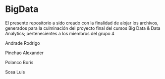# BigData
El presente repositorio a sido creado con la finalidad de alojar los archivos, generados para la culminación del proyecto final del cursos Big Data & Data Analytics; pertenecientes a los miembros del grupo 4

  Andrade Rodrigo
  
  Pinchao Alexander 
  
  Polanco Boris
  
  Sosa Luis 

